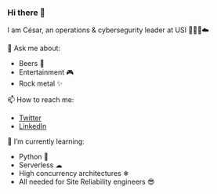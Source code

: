 ### Hi there 👋

<!--
**ceskvar/ceskvar** is a ✨ _special_ ✨ repository because its `README.md` (this file) appears on your GitHub profile.

Here are some ideas to get you started:

- 🔭 I’m currently working on ...
- 🌱 I’m currently learning ...
- 👯 I’m looking to collaborate on ...
- 🤔 I’m looking for help with ...
- 💬 Ask me about ...
- 📫 How to reach me: ...
- 😄 Pronouns: ...
- ⚡ Fun fact: ...
-->

I am César, an operations & cybersegurity leader at USI 👩🏻‍💻☁️

💬 Ask me about:
- Beers 🍺
- Entertainment 🎮
- Rock metal ✨

📫 How to reach me:
- [Twitter](https://twitter.com/ceskvar)
- [LinkedIn](www.linkedin.com/in/césar-dávila-001185139)

🌱 I’m currently learning:
- Python 🐍
- Serverless ☁
- High concurrency architectures ❄
- All needed for Site Reliability engineers 😎
